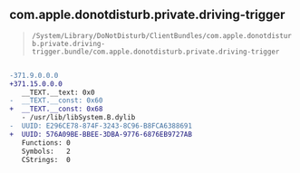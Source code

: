 ## com.apple.donotdisturb.private.driving-trigger

> `/System/Library/DoNotDisturb/ClientBundles/com.apple.donotdisturb.private.driving-trigger.bundle/com.apple.donotdisturb.private.driving-trigger`

```diff

-371.9.0.0.0
+371.15.0.0.0
   __TEXT.__text: 0x0
-  __TEXT.__const: 0x60
+  __TEXT.__const: 0x68
   - /usr/lib/libSystem.B.dylib
-  UUID: E296CE78-874F-3243-8C96-B8FCA6388691
+  UUID: 576A09BE-BBEE-3DBA-9776-6876EB9727AB
   Functions: 0
   Symbols:   2
   CStrings:  0

```
